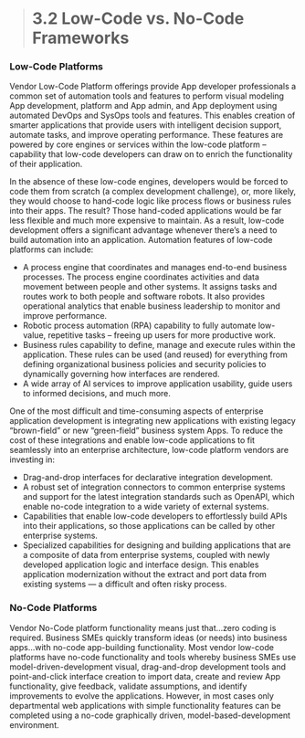 > # **3.2** Low-Code vs. No-Code Frameworks

### Low-Code Platforms

Vendor Low-Code Platform offerings provide App developer professionals a common set of automation tools and features to perform visual modeling App development, platform and App admin, and App deployment using automated DevOps and SysOps tools and features. This enables creation of smarter applications that provide users with intelligent decision support, automate tasks, and improve operating performance. These features are powered by core engines or services within the low-code platform – capability that low-code developers can draw on to enrich the functionality of their application. 

In the absence of these low-code engines, developers would be forced to code them from scratch (a complex development challenge), or, more likely, they would choose to hand-code logic like process flows or business rules into their apps. The result? Those hand-coded applications would be far less flexible and much more expensive to maintain. As a result, low-code development offers a significant advantage whenever there’s a need to build automation into an application. Automation features of low-code platforms can include:

- A process engine that coordinates and manages end-to-end business processes. The process engine coordinates activities and data movement between people and other systems. It assigns tasks and routes work to both people and software robots. It also provides operational analytics that enable business leadership to monitor and improve performance.
- Robotic process automation (RPA) capability to fully automate low-value, repetitive tasks – freeing up users for more productive work.
- Business rules capability to define, manage and execute rules within the application. These rules can be used (and reused) for everything from defining organizational business policies and security policies to dynamically governing how interfaces are rendered.
- A wide array of AI services to improve application usability, guide users to informed decisions, and much more.

One of the most difficult and time-consuming aspects of enterprise application development is integrating new applications with existing legacy “brown-field” or new “green-field” business system Apps. To reduce the cost of these integrations and enable low-code applications to fit seamlessly into an enterprise architecture, low-code platform vendors are investing in:

- Drag-and-drop interfaces for declarative integration development.
- A robust set of integration connectors to common enterprise systems and support for the latest integration standards such as OpenAPI, which enable no-code integration to a wide variety of external systems.
- Capabilities that enable low-code developers to effortlessly build APIs into their applications, so those applications can be called by other enterprise systems.
- Specialized capabilities for designing and building applications that are a composite of data from enterprise systems, coupled with newly developed application logic and interface design. This enables application modernization without the extract and port data from existing systems — a difficult and often risky process.

### No-Code Platforms

Vendor No-Code platform functionality means just that...zero coding is required. Business SMEs quickly transform ideas (or needs) into business apps...with no-code app-building functionality. Most vendor low-code platforms have no-code functionality and tools whereby business SMEs use model-driven-development visual, drag-and-drop development tools and point-and-click interface creation to import data, create and review App functionality, give feedback, validate assumptions, and identify improvements to evolve the applications. However, in most cases only departmental web applications with simple functionality features can be completed using a no-code graphically driven, model-based-development environment.
